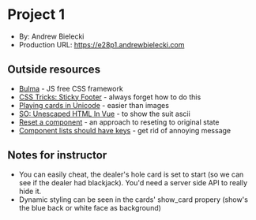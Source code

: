 # Project 1
* By: Andrew Bielecki
* Production URL: <https://e28p1.andrewbielecki.com>

## Outside resources
* [Bulma](https://bulma.io/) - JS free CSS framework
* [CSS Tricks: Sticky Footer](https://css-tricks.com/couple-takes-sticky-footer/) - always forget how to do this
* [Playing cards in Unicode](https://en.wikipedia.org/wiki/Playing_cards_in_Unicode) - easier than images
* [SO: Unescaped HTML In Vue](https://stackoverflow.com/questions/30877491/display-unescaped-html-in-vue-js) - 
to show the suit ascii
* [Reset a component](https://github.com/vuejs/vue/issues/702) - an approach to reseting to original state
* [Component lists should have keys](https://stackoverflow.com/questions/42476942/console-warning-component-lists-rendered-with-v-for-should-have-explicit-keys) - 
get rid of annoying message

## Notes for instructor
* You can easily cheat, the dealer's hole card is set to start 
(so we can see if the dealer had blackjack).  You'd need a server side API to really hide it.
* Dynamic styling can be seen in the cards' show_card propery (show's the blue back or white face as background)

